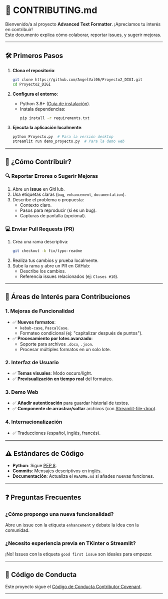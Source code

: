 
# 📌 **CONTRIBUTING.md**  

Bienvenido/a al proyecto **Advanced Text Formatter**. ¡Apreciamos tu interés en contribuir!  
Este documento explica cómo colaborar, reportar issues, y sugerir mejoras.  

---

## 🛠 **Primeros Pasos**  

1. **Clona el repositorio**:  
   ```bash
   git clone https://github.com/AngelVal06/Proyecto2_DIGI.git
   cd Proyecto2_DIGI
   ```

2. **Configura el entorno**:  
   - Python 3.8+ ([Guía de instalación](https://www.python.org/downloads/)).  
   - Instala dependencias:  
     ```bash
     pip install -r requirements.txt
     ```

3. **Ejecuta la aplicación localmente**:  
   ```bash
   python Proyecto.py  # Para la versión desktop
   streamlit run demo_proyecto.py  # Para la demo web
   ```

---

## 📝 **¿Cómo Contribuir?**  

### 🔍 **Reportar Errores o Sugerir Mejoras**  
1. Abre un **issue** en GitHub.  
2. Usa etiquetas claras (`bug`, `enhancement`, `documentation`).  
3. Describe el problema o propuesta:  
   - Contexto claro.  
   - Pasos para reproducir (si es un bug).  
   - Capturas de pantalla (opcional).  

### 💻 **Enviar Pull Requests (PR)**  
1. Crea una rama descriptiva:  
   ```bash
   git checkout -b fix/typo-readme
   ```
2. Realiza tus cambios y prueba localmente.  
3. Sube la rama y abre un PR en GitHub:  
   - Describe los cambios.  
   - Referencia issues relacionados (ej: `Closes #10`).  

---

## 🚀 **Áreas de Interés para Contribuciones**  

### 1. **Mejoras de Funcionalidad**  
- ✅ **Nuevos formatos**:  
  - `kebab-case`, `PascalCase`.  
  - Formateo condicional (ej: "capitalizar después de puntos").  
- ✅ **Procesamiento por lotes avanzado**:  
  - Soporte para archivos `.docx`, `.json`.  
  - Procesar múltiples formatos en un solo lote.  

### 2. **Interfaz de Usuario**  
- ✅ **Temas visuales**: Modo oscuro/light.  
- ✅ **Previsualización en tiempo real** del formateo.  

### 3. **Demo Web**  
- ✅ **Añadir autenticación** para guardar historial de textos.  
- ✅ **Componente de arrastrar/soltar** archivos (con [Streamlit-file-drop](https://github.com/avrabyt/Streamlit-FileDrop)).  

### 4. **Internacionalización**  
- ✅ Traducciones (español, inglés, francés).  

---

## ⚠️ **Estándares de Código**  
- **Python**: Sigue [PEP 8](https://pep8.org/).  
- **Commits**: Mensajes descriptivos en inglés.  
- **Documentación**: Actualiza el `README.md` si añades nuevas funciones.  

---

## ❓ **Preguntas Frecuentes**  

### ¿Cómo propongo una nueva funcionalidad?  
Abre un issue con la etiqueta `enhancement` y debate la idea con la comunidad.  

### ¿Necesito experiencia previa en TKinter o Streamlit?  
¡No! Issues con la etiqueta `good first issue` son ideales para empezar.  

---

## 📜 **Código de Conducta**  
Este proyecto sigue el [Código de Conducta Contributor Covenant](https://www.contributor-covenant.org/).  

---

